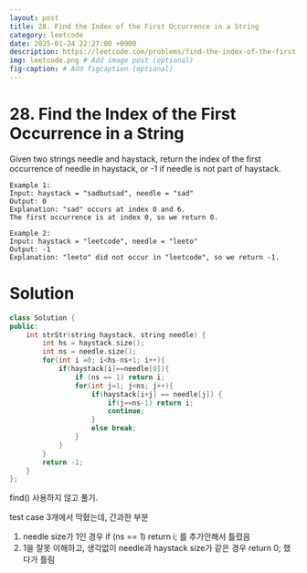 ```yaml
---
layout: post
title: 28. Find the Index of the First Occurrence in a String
category: leetcode
date: 2025-01-24 22:27:00 +0900
description: https://leetcode.com/problems/find-the-index-of-the-first-occurrence-in-a-string/description/?envType=company&envId=google&favoriteSlug=google-thirty-days
img: leetcode.png # Add image post (optional)
fig-caption: # Add figcaption (optional)
---
```



# 28. Find the Index of the First Occurrence in a String

Given two strings needle and haystack, return the index of the first occurrence of needle in haystack, or -1 if needle is not part of haystack.

 
```
Example 1:
Input: haystack = "sadbutsad", needle = "sad"
Output: 0
Explanation: "sad" occurs at index 0 and 6.
The first occurrence is at index 0, so we return 0.
```

```
Example 2:
Input: haystack = "leetcode", needle = "leeto"
Output: -1
Explanation: "leeto" did not occur in "leetcode", so we return -1.
```


# Solution 
```cpp
class Solution {
public:
    int strStr(string haystack, string needle) {
        int hs = haystack.size();
        int ns = needle.size();
        for(int i =0; i<hs-ns+1; i++){
            if(haystack[i]==needle[0]){
                if (ns == 1) return i;
                for(int j=1; j<ns; j++){
                    if(haystack[i+j] == needle[j]) {
                        if(j==ns-1) return i;
                        continue;
                    }
                    else break; 
                }
            }
        }
        return -1;
    }
};
```
find() 사용하지 않고 풀기.

test case 3개에서 막혔는데, 간과한 부분 
1. needle size가 1인 경우 if (ns == 1) return i; 를 추가안해서 틀렸음
2. 1을 잘못 이해하고, 생각없이 needle과 haystack size가 같은 경우 return 0; 했다가 틀림
